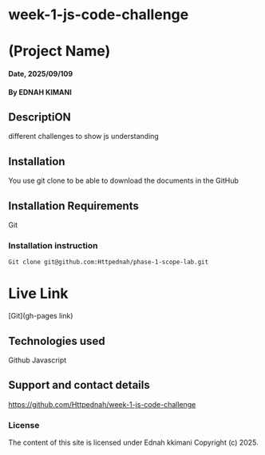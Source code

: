 # week-1-js-code-challenge

# (Project Name)

#### Date, 2025/09/109

#### By EDNAH KIMANI

## DescriptiON

different challenges to show js understanding

## Installation

You use git clone to be able to download the documents in the GitHub

## Installation Requirements

Git

### Installation instruction

```
Git clone git@github.com:Httpednah/phase-1-scope-lab.git

```

# Live Link

[Git](gh-pages link)

## Technologies used

Github
Javascript

## Support and contact details

https://github.com/Httpednah/week-1-js-code-challenge

### License

The content of this site is licensed under Ednah kkimani
Copyright (c) 2025.

